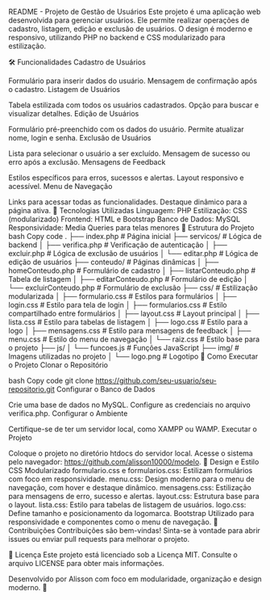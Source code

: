 README - Projeto de Gestão de Usuários
Este projeto é uma aplicação web desenvolvida para gerenciar usuários. Ele permite realizar operações de cadastro, listagem, edição e exclusão de usuários. O design é moderno e responsivo, utilizando PHP no backend e CSS modularizado para estilização.

🛠️ Funcionalidades
Cadastro de Usuários

Formulário para inserir dados do usuário.
Mensagem de confirmação após o cadastro.
Listagem de Usuários

Tabela estilizada com todos os usuários cadastrados.
Opção para buscar e visualizar detalhes.
Edição de Usuários

Formulário pré-preenchido com os dados do usuário.
Permite atualizar nome, login e senha.
Exclusão de Usuários

Lista para selecionar o usuário a ser excluído.
Mensagem de sucesso ou erro após a exclusão.
Mensagens de Feedback

Estilos específicos para erros, sucessos e alertas.
Layout responsivo e acessível.
Menu de Navegação

Links para acessar todas as funcionalidades.
Destaque dinâmico para a página ativa.
🧰 Tecnologias Utilizadas
Linguagem: PHP
Estilização: CSS (modularizado)
Frontend: HTML e Bootstrap
Banco de Dados: MySQL
Responsividade: Media Queries para telas menores
📂 Estrutura do Projeto
bash
Copy code
.
├── index.php               # Página inicial
├── servicos/               # Lógica de backend
│   ├── verifica.php        # Verificação de autenticação
│   ├── excluir.php         # Lógica de exclusão de usuários
│   └── editar.php          # Lógica de edição de usuários
├── conteudo/               # Páginas dinâmicas
│   ├── homeConteudo.php    # Formulário de cadastro
│   ├── listarConteudo.php  # Tabela de listagem
│   ├── editarConteudo.php  # Formulário de edição
│   └── excluirConteudo.php # Formulário de exclusão
├── css/                    # Estilização modularizada
│   ├── formulario.css      # Estilos para formulários
│   ├── login.css           # Estilo para tela de login
│   ├── formularios.css     # Estilo compartilhado entre formulários
│   ├── layout.css          # Layout principal
│   ├── lista.css           # Estilo para tabelas de listagem
│   ├── logo.css            # Estilo para a logo
│   ├── mensagens.css       # Estilo para mensagens de feedback
│   ├── menu.css            # Estilo do menu de navegação
│   └── raiz.css            # Estilo base para o projeto
├── js/
│   └── funcoes.js          # Funções JavaScript
├── img/                    # Imagens utilizadas no projeto
│   └── logo.png            # Logotipo
🚀 Como Executar o Projeto
Clonar o Repositório

bash
Copy code
git clone https://github.com/seu-usuario/seu-repositorio.git
Configurar o Banco de Dados

Crie uma base de dados no MySQL.
Configure as credenciais no arquivo verifica.php.
Configurar o Ambiente

Certifique-se de ter um servidor local, como XAMPP ou WAMP.
Executar o Projeto

Coloque o projeto no diretório htdocs do servidor local.
Acesse o sistema pelo navegador: https://github.com/alisson10000/modelo.
🌟 Design e Estilo
CSS Modularizado
formulario.css e formularios.css: Estilizam formulários com foco em responsividade.
menu.css: Design moderno para o menu de navegação, com hover e destaque dinâmico.
mensagens.css: Estilização para mensagens de erro, sucesso e alertas.
layout.css: Estrutura base para o layout.
lista.css: Estilo para tabelas de listagem de usuários.
logo.css: Define tamanho e posicionamento da logomarca.
Bootstrap
Utilizado para responsividade e componentes como o menu de navegação.
🤝 Contribuições
Contribuições são bem-vindas! Sinta-se à vontade para abrir issues ou enviar pull requests para melhorar o projeto.

📄 Licença
Este projeto está licenciado sob a Licença MIT. Consulte o arquivo LICENSE para obter mais informações.

Desenvolvido por Alisson com foco em modularidade, organização e design moderno. 🚀
